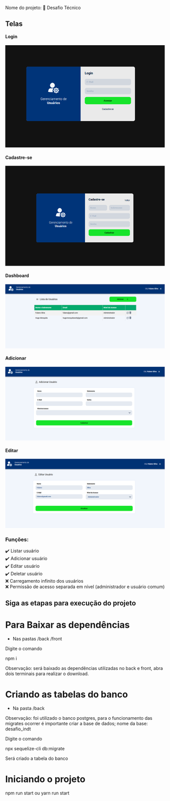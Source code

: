 #
Nome do projeto: 
🚀 Desafio Técnico


<h2>Telas</h2>
<h4>Login</h4>
<img src="https://raw.githubusercontent.com/hllmweb/desafio/main/login.PNG" />

<h4>Cadastre-se</h4>
<img src="https://raw.githubusercontent.com/hllmweb/desafio/main/cadastre-se.PNG" />

<h4>Dashboard</h4>
<img src="https://raw.githubusercontent.com/hllmweb/desafio/main/dashboard.PNG" />


<h4>Adicionar</h4>
<img src="https://raw.githubusercontent.com/hllmweb/desafio/main/adicionar.PNG" />

<h4>Editar</h4>
<img src="https://raw.githubusercontent.com/hllmweb/desafio/main/edit.PNG" />



### Funções: 
✔️ Listar usuário <br />
✔️ Adicionar usuário <br />
✔️ Editar usuário <br />
✔️ Deletar usuário <br />
❌ Carregamento infinito dos usuários <br />
❌ Permissão de acesso separada em nível (administrador e usuário comum) <br />

## Siga as etapas para execução do projeto


# Para Baixar as dependências 
- Nas pastas 
/back
/front

Digite o comando

npm i


Observação: será baixado as dependências utilizadas no back e front, abra dois terminais para realizar o download.

# Criando as tabelas do banco
- Na pasta
/back


Observação: foi utilizado o banco postgres, para o funcionamento das migrates ocorrer é importante criar a base de dados;
nome da base: desafio_indt

Digite o comando

npx sequelize-cli db:migrate

Será criado a tabela do banco




# Iniciando o projeto
npm run start
ou
yarn run start